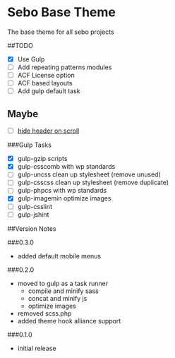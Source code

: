 Sebo Base Theme
========

The base theme for all sebo projects

##TODO
- [x] Use Gulp
- [ ] Add repeating patterns modules
- [ ] ACF License option
- [ ] ACF based layouts
- [ ] Add gulp default task

## Maybe
- [ ] [hide header on scroll](https://medium.com/@mariusc23/hide-header-on-scroll-down-show-on-scroll-up-67bbaae9a78c)

###Gulp Tasks
- [x] gulp-gzip scripts
- [x] gulp-csscomb with wp standards
- [ ] gulp-uncss clean up stylesheet (remove unused)
- [ ] gulp-csscss clean up stylesheet (remove duplicate)
- [ ] gulp-phpcs with wp standards
- [x] gulp-imagemin optimize images
- [ ] gulp-csslint
- [ ] gulp-jshint

##Version Notes

###0.3.0
- added default mobile menus

###0.2.0
- moved to gulp as a task runner
    - compile and minify sass
    - concat and minify js
    - optimize images
- removed scss.php
- added theme hook alliance support

###0.1.0
- initial release
